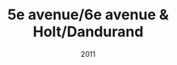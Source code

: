 ---
title: 5e avenue/6e avenue & Holt/Dandurand
date: '2011'
type: ruelle_verte
district: rosemont
fill: [{"lat":45.549176,"lng":-73.580772},{"lat":45.549724,"lng":-73.580439},{"lat":45.54901,"lng":-73.578057},{"lat":45.548465,"lng":-73.578368}]
image: ./11072851_899802190097034_587621448563329662_o.jpg
credit: Arrondissement de Rosemont - La Petite-Patrie
creditlink: https://www.facebook.com/arrondissementRPP
---